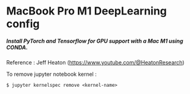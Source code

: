 # MacBook Pro M1 DeepLearning config

##### Install PyTorch and Tensorflow for GPU support with a Mac M1 using CONDA.

Reference : Jeff Heaton (https://www.youtube.com/@HeatonResearch)

To remove jupyter notebook kernel : 

```
$ jupyter kernelspec remove <kernel-name>
```
